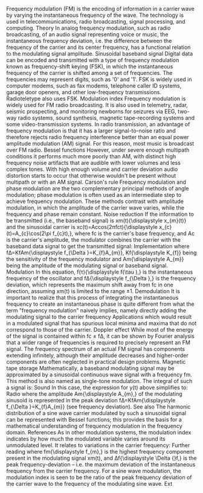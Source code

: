 Frequency modulation (FM) is the encoding of information in a carrier wave by varying the instantaneous frequency of the wave. The technology is used in telecommunications, radio broadcasting, signal processing, and computing. Theory In analog frequency modulation, such as radio broadcasting, of an audio signal representing voice or music, the instantaneous frequency deviation, i.e. the difference between the frequency of the carrier and its center frequency, has a functional relation to the modulating signal amplitude. Sinusoidal baseband signal Digital data can be encoded and transmitted with a type of frequency modulation known as frequency-shift keying (FSK), in which the instantaneous frequency of the carrier is shifted among a set of frequencies. The frequencies may represent digits, such as '0' and '1'. FSK is widely used in computer modems, such as fax modems, telephone caller ID systems, garage door openers, and other low-frequency transmissions. Radioteletype also uses FSK. Modulation index Frequency modulation is widely used for FM radio broadcasting. It is also used in telemetry, radar, seismic prospecting, and monitoring newborns for seizures via EEG, two-way radio systems, sound synthesis, magnetic tape-recording systems and some video-transmission systems. In radio transmission, an advantage of frequency modulation is that it has a larger signal-to-noise ratio and therefore rejects radio frequency interference better than an equal power amplitude modulation (AM) signal. For this reason, most music is broadcast over FM radio.  Bessel functions However, under severe enough multipath conditions it performs much more poorly than AM, with distinct high frequency noise artifacts that are audible with lower volumes and less complex tones.  With high enough volume and carrier deviation audio distortion starts to occur that otherwise wouldn't be present without multipath or with an AM signal. Carson's rule Frequency modulation and phase modulation are the two complementary principal methods of angle modulation; phase modulation is often used as an intermediate step to achieve frequency modulation. These methods contrast with amplitude modulation, in which the amplitude of the carrier wave varies, while the frequency and phase remain constant. Noise reduction If the information to be transmitted (i.e., the baseband signal) is xm(t){\displaystyle x_{m}(t)} and the sinusoidal carrier is xc(t)=Accos⁡(2πfct){\displaystyle x_{c}(t)=A_{c}\cos(2\pi f_{c}t)\,}, where fc is the carrier's base frequency, and Ac is the carrier's amplitude, the modulator combines the carrier with the baseband data signal to get the transmitted signal: Implementation where fΔ=KfAm{\displaystyle f_{\Delta }=K_{f}A_{m}}, Kf{\displaystyle K_{f}} being the sensitivity of the frequency modulator and Am{\displaystyle A_{m}} being the amplitude of the modulating signal or baseband signal. Modulation In this equation, f(τ){\displaystyle f(\tau )\,} is the instantaneous frequency of the oscillator and fΔ{\displaystyle f_{\Delta }\,} is the frequency deviation, which represents the maximum shift away from fc in one direction, assuming xm(t) is limited to the range ±1. Demodulation It is important to realize that this process of integrating the instantaneous frequency to create an instantaneous phase is quite different from what the term "frequency modulation" naively implies, namely directly adding the modulating signal to the carrier frequency Applications which would result in a modulated signal that has spurious local minima and maxima that do not correspond to those of the carrier.  Doppler effect While most of the energy of the signal is contained within fc ± fΔ, it can be shown by Fourier analysis that a wider range of frequencies is required to precisely represent an FM signal. The frequency spectrum of an actual FM signal has components extending infinitely, although their amplitude decreases and higher-order components are often neglected in practical design problems. Magnetic tape storage Mathematically, a baseband modulating signal may be approximated by a sinusoidal continuous wave signal with a frequency fm. This method is also named as single-tone modulation. The integral of such a signal is: Sound In this case, the expression for y(t) above simplifies to: Radio where the amplitude Am{\displaystyle A_{m}\,} of the modulating sinusoid is represented in the peak deviation fΔ=KfAm{\displaystyle f_{\Delta }=K_{f}A_{m}} (see frequency deviation). See also The harmonic distribution of a sine wave carrier modulated by such a sinusoidal signal can be represented with Bessel functions; this provides the basis for a mathematical understanding of frequency modulation in the frequency domain. References As in other modulation systems, the modulation index indicates by how much the modulated variable varies around its unmodulated level. It relates to variations in the carrier frequency: Further reading where fm{\displaystyle f_{m}\,} is the highest frequency component present in the modulating signal xm(t), and Δf{\displaystyle \Delta {}f\,} is the peak frequency-deviation – i.e. the maximum deviation of the instantaneous frequency from the carrier frequency. For a sine wave modulation, the modulation index is seen to be the ratio of the peak frequency deviation of the carrier wave to the frequency of the modulating sine wave. Ext